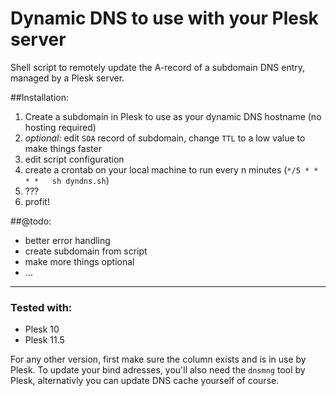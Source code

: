 # Dynamic DNS to use with your Plesk server
Shell script to remotely update the A-record of a subdomain DNS entry, managed by a Plesk server.

##Installation:
1. Create a subdomain in Plesk to use as your dynamic DNS hostname (no hosting required)
2. _optional:_ edit `SOA` record of subdomain, change `TTL` to a low value to make things faster
3. edit script configuration
4. create a crontab on your local machine to run every n minutes (`*/5 * * * *   sh dyndns.sh`)
5. ???
6. profit!


##@todo:
- better error handling
- create subdomain from script
- make more things optional
- ...

---
### Tested with:
- Plesk 10
- Plesk 11.5

For any other version, first make sure the column exists and is in use by Plesk. To update your bind adresses, you'll also need the `dnsmng` tool by Plesk, alternativly you can update DNS cache yourself of course.
